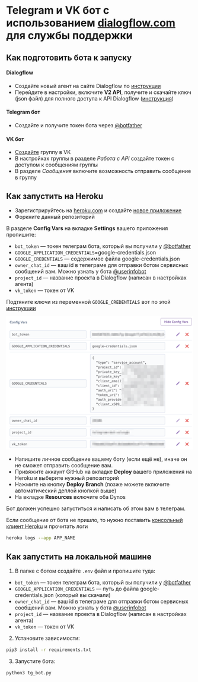 # Telegram и VK бот с использованием [dialogflow.com](Dialogflow) для службы поддержки

## Как подготовить бота к запуску

#### Dialogflow
* Создайте новый агент на сайте Dialogflow по [инструкции](https://cloud.google.com/dialogflow/docs/quick/build-agent])
* Перейдите в настройки, включите **V2 API**, получите и скачайте ключ (json файл) для полного доступа к API Dialogflow ([инструкция](https://dialogflow.com/docs/reference/v2-auth-setup))

#### Telegram бот
* Создайте и получите токен бота через [@botfather](https://t-do.ru/botfather)

#### VK бот
* [Создайте](https://vk.com/groups?tab=admin) группу в VK
* В настройках группы в разделе *Работа с API* создайте токен с доступом к сообщениям группы
* В разделе *Сообщения* включите возможность отправить сообщение в группу


## Как запустить на Heroku

* Зарегистрируйтесь на [heroku.com](https://www.heroku.com/) и создайте [новое приложение](https://dashboard.heroku.com/new-app)
* Форкните данный репозиторий

В разделе **Config Vars** на вкладке **Settings** вашего приложения пропишите:
- `bot_token` — токен телеграм бота, который вы получили у [@botfather](https://t-do.ru/botfather)
- `GOOGLE_APPLICATION_CREDENTIALS`=google-credentials.json
- `GOOGLE_CREDENTIALS` — содержимое файла google-credentials.json
- `owner_chat_id` — ваш id в телеграме для отправки ботом сервисных сообщений вам. Можно узнать у бота [@userinfobot](https://t-do.ru/userinfobot)
- `project_id` — название проекта в Dialogflow (написан в настройках агента)
- `vk_token` — токен от VK

Подтяните ключи из переменной `GOOGLE_CREDENTIALS` вот по этой [инструкции](https://stackoverflow.com/a/56818296/640260)

![config vars](https://raw.githubusercontent.com/tumkir/dvmn_support_bot/master/image/heroku_config_vars.png)


- Напишите личное сообщение вашему боту (если ещё не), иначе он не сможет отправить сообщение вам.
- Привяжите аккаунт GitHub на вкладке **Deploy** вашего приложения на Heroku и выберите нужный репозиторий
- Нажмите на кнопку **Deploy Branch** (позже можете включите автоматический деплой кнопкой выше)
- На вкладке **Resources** включите оба Dynos

Бот должен успешно запуститься и написать об этом вам в телеграм.

Если сообщение от бота не пришло, то нужно поставить [консольный клиент Heroku](https://devcenter.heroku.com/articles/heroku-cli#download-and-install) и прочитать логи

```bash
heroku logs --app APP_NAME
```

## Как запустить на локальной машине
  1. В папке с ботом создайте `.env` файл и пропишите туда:
  - `bot_token` — токен телеграм бота, который вы получили у [@botfather](https://t-do.ru/botfather)
  - `GOOGLE_APPLICATION_CREDENTIALS` — путь до файла google-credentials.json (который вы скачали)
  - `owner_chat_id` — ваш id в телеграме для отправки ботом сервисных сообщений вам. Можно узнать у бота [@userinfobot](https://t-do.ru/userinfobot)
  - `project_id` — название проекта в Dialogflow (написан в настройках агента)
  - `vk_token` — токен от VK
  2. Установите зависимости:
  ```bash
  pip3 install -r requirements.txt
  ```
  3. Запустите бота:
  ```python3
  python3 tg_bot.py
  ```